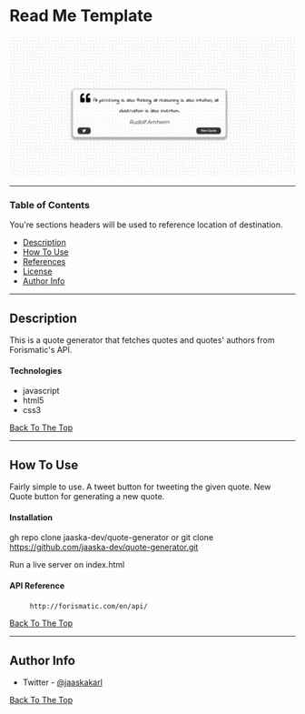 # Read Me Template

![Project Image](img/project.png)


---

### Table of Contents
You're sections headers will be used to reference location of destination.

- [Description](#description)
- [How To Use](#how-to-use)
- [References](#references)
- [License](#license)
- [Author Info](#author-info)

---

## Description

This is a quote generator that fetches quotes and quotes' authors from Forismatic's API.

#### Technologies

- javascript
- html5
- css3

[Back To The Top](#read-me-template)

---

## How To Use
Fairly simple to use.
A tweet button for tweeting the given quote.
New Quote button for generating a new quote.

#### Installation

gh repo clone jaaska-dev/quote-generator 
or 
git clone https://github.com/jaaska-dev/quote-generator.git

Run a live server on index.html

#### API Reference

```html
     http://forismatic.com/en/api/ 
```
[Back To The Top](#read-me-template)

---

## Author Info

- Twitter - [@jaaskakarl](https://twitter.com/jaaskakarl)

[Back To The Top](#read-me-template)
